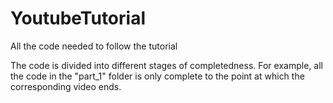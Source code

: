 # YoutubeTutorial
All the code needed to follow the tutorial

The code is divided into different stages of completedness.
For example, all the code in the "part_1" folder is only complete to the point at which the corresponding video ends.
